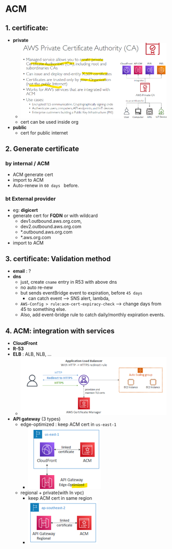 # ACM

## 1. certificate:
- **private**
  - ![img.png](../99_img/dva/img-ca.png)
  - cert can be used inside org
- **public** 
  - cert for public internet

## 2. Generate certificate
### by internal / ACM
- ACM generate cert
- import to ACM
- Auto-renew in `60 days ` before.
  
### bt External provider
- eg: **digicert**
- generate cert for **FQDN** or with wildcard
  - dev1.outbound.aws.org.com,  
  - dev2.outbound.aws.org.com
  - *.outbound.aws.org.com
  - *.aws.org.com
- import to ACM

## 3. certificate: Validation method
- **email** : ?
- **dns** 
  - just, create `cname` entry in R53 with above dns
  - no auto re-new
  - but sends eventBridge event to expiration, before `45 days`
    - can catch event --> SNS alert, lambda, 
  - `AWS-Config > rule:acm-cert-expiracy-check` --> change days from 45 to something else.
  - Also, add event-bridge rule to catch daily/monthly expiration events.

## 4. ACM: integration with services    
- **CloudFront** 
- **R-53**
- **ELB** : ALB, NLB, ... 
  - ![img_2.png](../99_img/security/acm/img_2.png)
- **API gateway** (3 types)
  - edge-optimized : keep ACM cert in `us-east-1`
    - ![img_3.png](../99_img/security/acm/img_3.png)
  - regional +  private(with In vpc) 
    - keep ACM cert in same region
    - ![img_4.png](../99_img/security/acm/img_4.png)




